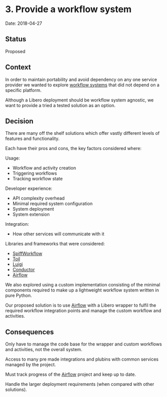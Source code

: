 # 3. Provide a workflow system

Date: 2018-04-27

## Status

Proposed

## Context

In order to maintain portability and avoid dependency on any one service provider we wanted to explore 
[workflow systems](https://en.wikipedia.org/wiki/Workflow_management_system) that did not depend on a specific platform.

Although a Libero deployment should be workflow system agnostic, we want to provide a tried a tested solution as an option.

## Decision

There are many off the shelf solutions which offer vastly different levels of features and functionality.

Each have their pros and cons, the key factors considered where:

Usage:
- Workflow and activity creation
- Triggering workflows
- Tracking workflow state

Developer experience:
- API complexity overhead
- Minimal required system configuration
- System deployment
- System extension

Integration:
- How other services will communicate with it

Libraries and frameworks that were considered:

- [SpiffWorkflow](http://spiffworkflow.readthedocs.io/en/latest/)
- [Toil](https://toil.readthedocs.io/en/3.15.0/)
- [Luigi](http://luigi.readthedocs.io/en/stable/index.html)
- [Conductor](https://netflix.github.io/conductor/)
- [Airflow](https://airflow.incubator.apache.org/project.html)

We also explored using a custom implementation consisting of the minimal components required to make up a lightweight workflow system written in pure Python.

Our proposed solution is to use [Airflow](https://airflow.incubator.apache.org/project.html) with a Libero wrapper to fulfil the required workflow integration points and manage the custom workflow and activities.

## Consequences

Only have to manage the code base for the wrapper and custom workflows and activities, not the overall system.

Access to many pre made integrations and plubins with common services managed by the project. 

Must track progress of the [Airflow](https://airflow.incubator.apache.org/project.html) project and keep up to date.

Handle the larger deployment requirements (when compared with other solutions).


